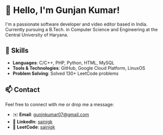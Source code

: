 # 👋 Hello, I'm Gunjan Kumar!

I'm a passionate software developer and video editor based in India. Currently pursuing a B.Tech. in Computer Science and Engineering at the Central University of Haryana.

## 🚀 Skills

- **Languages**: C/C++, PHP, Python, HTML, MySQL
- **Tools & Technologies**: GitHub, Google Cloud Platform, LinuxOS
- **Problem Solving**: Solved 130+ LeetCode problems

## 📫 Contact

Feel free to connect with me or drop me a message:

- ✉️ **Email**: [gunjnkumar07@gmail.com](mailto:gunjnkumar07@gmail.com)
- 🔗 **LinkedIn**: [sainigk](https://www.linkedin.com/in/sainigk)
- 🔗 **LeetCode**: [sainigk](https://leetcode.com/sainigk)

